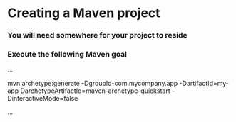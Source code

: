 # Creating a Maven project

### You will need somewhere for your project to reside

### Execute the following Maven goal

...

mvn archetype:generate -DgroupId-com.mycompany.app -DartifactId=my-app DarchetypeArtifactId=maven-archetype-quickstart -DinteractiveMode=false

...
